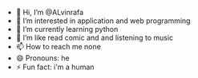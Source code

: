 - 👋 Hi, I’m @ALvinrafa
- 👀 I’m interested in application and web programming
- 🌱 I’m currently learning python 
- 💞 I’m like read comic and and listening to music
- 📫 How to reach me none
- 😄 Pronouns: he
- ⚡ Fun fact: i'm a human

<!---
ALvinrafa/ALvinrafa is a ✨ special ✨ repository because its `README.md` (this file) appears on your GitHub profile.
You can click the Preview link to take a look at your changes.
--->
